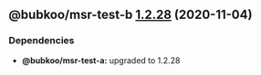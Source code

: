## @bubkoo/msr-test-b [1.2.28](https://github.com/bubkoo/monorepo-semantic-release/compare/@bubkoo/msr-test-b@1.2.27...@bubkoo/msr-test-b@1.2.28) (2020-11-04)





### Dependencies

* **@bubkoo/msr-test-a:** upgraded to 1.2.28
